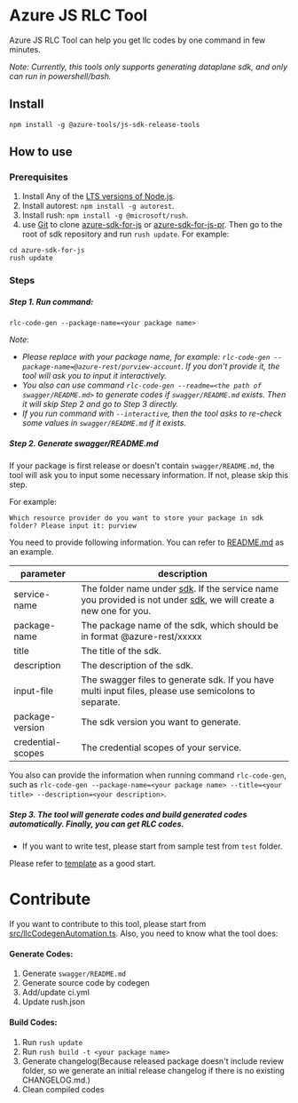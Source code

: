 # Azure JS RLC Tool
Azure JS RLC Tool can help you get llc codes by one command in few minutes.

*Note: Currently, this tools only supports generating dataplane sdk, and only can run in powershell/bash.*

## Install
```shell script
npm install -g @azure-tools/js-sdk-release-tools
```

## How to use

### Prerequisites
1. Install Any of the [LTS versions of Node.js](https://nodejs.org/en/about/releases/).
2. Install autorest: `npm install -g autorest`.
3. Install rush: `npm install -g @microsoft/rush`.
4. use [Git](https://git-scm.com/) to clone [azure-sdk-for-js](https://github.com/Azure/azure-sdk-for-js) or [azure-sdk-for-js-pr](https://github.com/Azure/azure-sdk-for-js-pr). Then go to the root of sdk repository and run `rush update`. For example:
```shell
cd azure-sdk-for-js
rush update
```
### Steps

##### Step 1. Run command:
```
rlc-code-gen --package-name=<your package name>
```
*Note*:
   - *Please replace with your package name, for example: `rlc-code-gen --package-name=@azure-rest/purview-account`. If you don't provide it, the tool will ask you to input it interactively.*
   - *You also can use command `rlc-code-gen --readme=<the path of swagger/README.md>` to generate codes if `swagger/README.md` exists. Then it will skip Step 2 and go to Step 3 directly.*
   - *If you run command with `--interactive`, then the tool asks to re-check some values in `swagger/README.md` if it exists.*
##### Step 2. Generate swagger/README.md
If your package is first release or doesn't contain `swagger/README.md`, the tool will ask you to input some necessary information. If not, please skip this step.
   
For example:

```
Which resource provider do you want to store your package in sdk folder? Please input it: purview
```

You need to provide following information. You can refer to [README.md](https://github.com/Azure/azure-sdk-for-js/blob/main/sdk/purview/purview-catalog-rest/swagger/README.md) as an example.

| parameter         | description                                                                                                                                                                                                                           |
|-------------------|---------------------------------------------------------------------------------------------------------------------------------------------------------------------------------------------------------------------------------------|
| service-name      | The folder name under [sdk](https://github.com/Azure/azure-sdk-for-js/tree/main/sdk). If the service name you provided is not under [sdk](https://github.com/Azure/azure-sdk-for-js/tree/main/sdk), we will create a new one for you. |
| package-name      | The package name of the sdk, which should be in format @azure-rest/xxxxx                                                                                                                                                              |
| title             | The title of the sdk.                                                                                                                                                                                                                 |
| description       | The description of the sdk.                                                                                                                                                                                                           |
| input-file        | The swagger files to generate sdk. If you have multi input files, please use semicolons to separate.                                                                                                                                  |
| package-version   | The sdk version you want to generate.                                                                                                                                                                                                 |
| credential-scopes | The credential scopes of your service.                                                                                                                                                                                                |

You also can provide the information when running command `rlc-code-gen`, such as `rlc-code-gen --package-name=<your package name> --title=<your title> --description=<your description>`.

##### Step 3. The tool will generate codes and build generated codes automatically. Finally, you can get RLC codes.

   - If you want to write test, please start from sample test from `test` folder.

Please refer to [template](https://github.com/Azure/azure-sdk-for-js/tree/main/sdk/template/template) as a good start.

# Contribute
If you want to contribute to this tool, please start from [src/llcCodegenAutomation.ts](src/llcCodegenAutomationCLI.ts).
Also, you need to know what the tool does:

#### Generate Codes:
1. Generate `swagger/README.md`
2. Generate source code by codegen
3. Add/update ci.yml
4. Update rush.json
#### Build Codes:
1. Run `rush update`
2. Run `rush build -t <your package name>`
3. Generate changelog(Because released package doesn't include review folder, so we generate an initial release changelog if there is no existing CHANGELOG.md.)
4. Clean compiled codes
